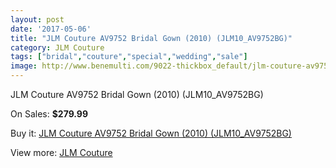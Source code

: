```yaml
---
layout: post
date: '2017-05-06'
title: "JLM Couture AV9752 Bridal Gown (2010) (JLM10_AV9752BG)"
category: JLM Couture
tags: ["bridal","couture","special","wedding","sale"]
image: http://www.benemulti.com/9022-thickbox_default/jlm-couture-av9752-bridal-gown-2010-jlm10av9752bg.jpg
---
```

JLM Couture AV9752 Bridal Gown (2010) (JLM10_AV9752BG)

On Sales: **$279.99**
<a href="https://www.benemulti.com/en/jlm-couture/3431-jlm-couture-av9752-bridal-gown-2010-jlm10av9752bg.html"><amp-img layout="responsive" width="600" height="600" src="//www.benemulti.com/9022-thickbox_default/jlm-couture-av9752-bridal-gown-2010-jlm10av9752bg.jpg" alt="JLM Couture AV9752 Bridal Gown (2010) (JLM10_AV9752BG) 0" /></a>
<a href="https://www.benemulti.com/en/jlm-couture/3431-jlm-couture-av9752-bridal-gown-2010-jlm10av9752bg.html"><amp-img layout="responsive" width="600" height="600" src="//www.benemulti.com/9024-thickbox_default/jlm-couture-av9752-bridal-gown-2010-jlm10av9752bg.jpg" alt="JLM Couture AV9752 Bridal Gown (2010) (JLM10_AV9752BG) 1" /></a>
<a href="https://www.benemulti.com/en/jlm-couture/3431-jlm-couture-av9752-bridal-gown-2010-jlm10av9752bg.html"><amp-img layout="responsive" width="600" height="600" src="//www.benemulti.com/9023-thickbox_default/jlm-couture-av9752-bridal-gown-2010-jlm10av9752bg.jpg" alt="JLM Couture AV9752 Bridal Gown (2010) (JLM10_AV9752BG) 2" /></a>

Buy it: [JLM Couture AV9752 Bridal Gown (2010) (JLM10_AV9752BG)](https://www.benemulti.com/en/jlm-couture/3431-jlm-couture-av9752-bridal-gown-2010-jlm10av9752bg.html "JLM Couture AV9752 Bridal Gown (2010) (JLM10_AV9752BG)")

View more: [JLM Couture](https://www.benemulti.com/en/33-jlm-couture "JLM Couture")